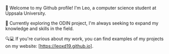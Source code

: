 🌊 Welcome to my Github profile! I'm Leo, a computer science student at Uppsala University.

🐺 Currently exploring the ODIN project, I'm always seeking to expand my knowledge and skills in the field.

🔍💻 If you're curious about my work, you can find examples of my projects on my website: [https://leoxd19.github.io]. 
